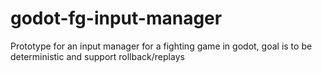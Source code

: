 # godot-fg-input-manager
Prototype for an input manager for a fighting game in godot, goal is to be deterministic and support rollback/replays
